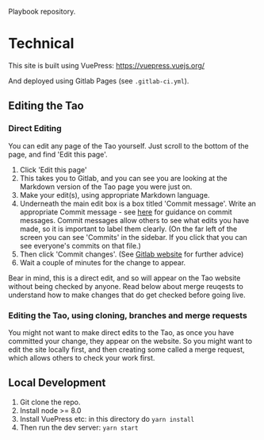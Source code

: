 Playbook repository.

# Technical

This site is built using VuePress: https://vuepress.vuejs.org/

And deployed using Gitlab Pages (see `.gitlab-ci.yml`).

## Editing the Tao
### Direct Editing

You can edit any page of the Tao yourself. Just scroll to the bottom of the page, and find 'Edit this page'. 
1. Click 'Edit this page'
2. This takes you to Gitlab, and you can see you are looking at the Markdown version of the Tao page you were just on. 
3. Make your edit(s), using appropriate Markdown language.
4. Underneath the main edit box is a box titled 'Commit message'. Write an appropriate Commit message - see [here](https://playbook.datopian.com/style-guide/version-control/#commit-messages) for guidance on commit messages. Commit messages allow others to see what edits you have made, so it is important to label them clearly. (On the far left of the screen you can see 'Commits' in the sidebar. If you click that you can see everyone's commits on that file.)
5. Then click 'Commit changes'. (See [Gitlab website](https://docs.gitlab.com/ee/user/project/repository/web_editor.html#gitlab-web-editor) for further advice)
6. Wait a couple of minutes for the change to appear. 

Bear in mind, this is a direct edit, and so will appear on the Tao website without being checked by anyone. Read below about merge reuqests to understand how to make changes that do get checked before going live. 

### Editing the Tao, using cloning, branches and merge requests

You might not want to make direct edits to the Tao, as once you have committed your change, they appear on the website. So you might want to edit the site locally first, and then creating some called a merge request, which allows others to check your work first. 


## Local Development

1. Git clone the repo.
2. Install node >= 8.0
3. Install VuePress etc: in this directory do `yarn install`
4. Then run the dev server: `yarn start`

